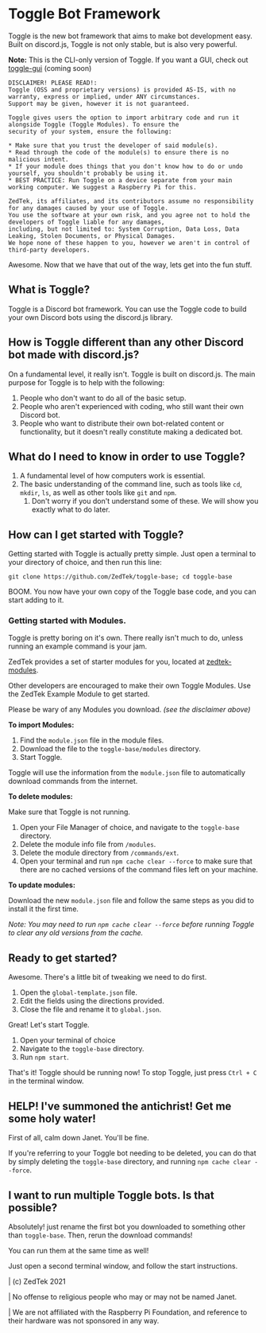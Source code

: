 # Toggle Bot Framework

Toggle is the new bot framework that aims to make bot development easy. Built on discord.js, Toggle is not only stable, but is also very powerful. 

**Note:** This is the CLI-only version of Toggle. If you want a GUI, check out [toggle-gui](https://github.com/ZedTek/toggle-gui) (coming soon)

```
DISCLAIMER! PLEASE READ!:
Toggle (OSS and proprietary versions) is provided AS-IS, with no warranty, express or implied, under ANY circumstances.
Support may be given, however it is not guaranteed.

Toggle gives users the option to import arbitrary code and run it alongside Toggle (Toggle Modules). To ensure the 
security of your system, ensure the following:

* Make sure that you trust the developer of said module(s).
* Read through the code of the module(s) to ensure there is no malicious intent.
* If your module does things that you don't know how to do or undo yourself, you shouldn't probably be using it.
* BEST PRACTICE: Run Toggle on a device separate from your main working computer. We suggest a Raspberry Pi for this.

ZedTek, its affiliates, and its contributors assume no responsibility for any damages caused by your use of Toggle. 
You use the software at your own risk, and you agree not to hold the developers of Toggle liable for any damages, 
including, but not limited to: System Corruption, Data Loss, Data Leaking, Stolen Documents, or Physical Damages. 
We hope none of these happen to you, however we aren't in control of third-party developers.
```

Awesome. Now that we have that out of the way, lets get into the fun stuff.

## What is Toggle?

Toggle is a Discord bot framework. You can use the Toggle code to build your own Discord bots using the discord.js library. 

## How is Toggle different than any other Discord bot made with discord.js?

On a fundamental level, it really isn't. Toggle is built on discord.js. The main purpose for Toggle is to help with the following:

1. People who don't want to do all of the basic setup.
2. People who aren't experienced with coding, who still want their own Discord bot.
3. People who want to distribute their own bot-related content or functionality, but it doesn't really constitute making a dedicated bot.

## What do I need to know in order to use Toggle?

1. A fundamental level of how computers work is essential.
2. The basic understanding of the command line, such as tools like `cd`, `mkdir`, `ls`, as well as other tools like `git` and `npm`.
   1. Don't worry if you don't understand some of these. We will show you exactly what to do later.

## How can I get started with Toggle?

Getting started with Toggle is actually pretty simple. Just open a terminal to your directory of choice, and then run this line:

```
git clone https://github.com/ZedTek/toggle-base; cd toggle-base
```

BOOM. You now have your own copy of the Toggle base code, and you can start adding to it. 

### Getting started with Modules.

Toggle is pretty boring on it's own. There really isn't much to do, unless running an example command is your jam. 

ZedTek provides a set of starter modules for you, located at [zedtek-modules](https://github.com/ZedTek/zedtek-modules).

Other developers are encouraged to make their own Toggle Modules. Use the ZedTek Example Module to get started. 

Please be wary of any Modules you download. *(see the disclaimer above)*

**To import Modules:**

1. Find the `module.json` file in the module files.
2. Download the file to the `toggle-base/modules` directory.
3. Start Toggle.

Toggle will use the information from the `module.json` file to automatically download commands from the internet.

**To delete modules:**

Make sure that Toggle is not running. 

1. Open your File Manager of choice, and navigate to the `toggle-base` directory.
2. Delete the module info file from `/modules`.
3. Delete the module directory from `/commands/ext`.
4. Open your terminal and run `npm cache clear --force` to make sure that there are no cached versions of the command files left on your machine.

**To update modules:**

Download the new `module.json` file and follow the same steps as you did to install it the first time.

*Note: You may need to run `npm cache clear --force` before running Toggle to clear any old versions from the cache.*

## Ready to get started?

Awesome. There's a little bit of tweaking we need to do first.

1. Open the `global-template.json` file.
2. Edit the fields using the directions provided.
3. Close the file and rename it to `global.json`.

Great! Let's start Toggle.

1. Open your terminal of choice
2. Navigate to the `toggle-base` directory.
3. Run `npm start`.

That's it! Toggle should be running now! To stop Toggle, just press `Ctrl + C` in the terminal window.

## HELP! I've summoned the antichrist! Get me some holy water!

First of all, calm down Janet. You'll be fine.

If you're referring to your Toggle bot needing to be deleted, you can do that by simply deleting the `toggle-base` directory, and running `npm cache clear --force`.

## I want to run multiple Toggle bots. Is that possible?

Absolutely! just rename the first bot you downloaded to something other than `toggle-base`. Then, rerun the download commands! 

You can run them at the same time as well!

Just open a second terminal window, and follow the start instructions.

| (c) ZedTek 2021

| No offense to religious people who may or may not be named Janet.

| We are not affiliated with the Raspberry Pi Foundation, and reference to their hardware was not sponsored in any way.

